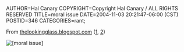 AUTHOR=Hal Canary
COPYRIGHT=Copyright Hal Canary / ALL RIGHTS RESERVED
TITLE=moral issue
DATE=2004-11-03 20:21:47-06:00 (CST)
POSTID=346
CATEGORIES=rant;

From [thelookingglass.blogspot.com](http://thelookingglass.blogspot.com/) ([1](http://thelookingglass.blogspot.com/2004/11/abu-aardvark-explains-election-youre.html), [2](http://thelookingglass.blogspot.com/2004/11/good-news-election-was-decided-by.html))

![[moral issue]](https://halcanary.org/images/moral-issue.png)
